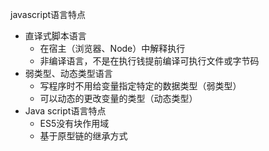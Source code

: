 javascript语言特点

- 直译式脚本语言
  - 在宿主（浏览器、Node）中解释执行
  - 非编译语言，不是在执行钱提前编译可执行文件或字节码
- 弱类型、动态类型语言
  - 写程序时不用给变量指定特定的数据类型（弱类型）
  - 可以动态的更改变量的类型（动态类型）
- Java script语言特点
  - ES5没有块作用域
  - 基于原型链的继承方式

